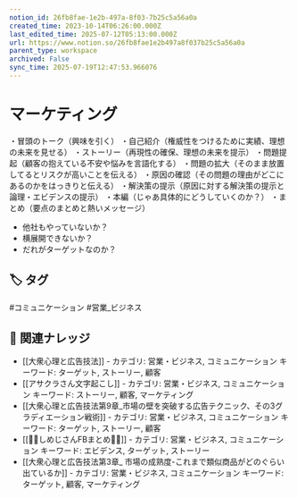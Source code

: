 ```yaml
---
notion_id: 26fb8fae-1e2b-497a-8f03-7b25c5a56a0a
created_time: 2023-10-14T06:26:00.000Z
last_edited_time: 2025-07-12T05:13:00.000Z
url: https://www.notion.so/26fb8fae1e2b497a8f037b25c5a56a0a
parent_type: workspace
archived: False
sync_time: 2025-07-19T12:47:53.966076
---
```


# マーケティング

・冒頭のトーク（興味を引く）
・自己紹介（権威性をつけるために実績、理想の未来を見せる）
・ストーリー（再現性の確保、理想の未来を提示）
・問題提起（顧客の抱えている不安や悩みを言語化する）
・問題の拡大（そのまま放置してるとリスクが高いことを伝える）
・原因の確認（その問題の理由がどこにあるのかをはっきりと伝える）
・解決策の提示（原因に対する解決策の提示と論理・エビデンスの提示）
・本編（じゃあ具体的にどうしていくのか？）
・まとめ（要点のまとめと熱いメッセージ）
- 他社もやっていないか？
- 横展開できないか？
- だれがターゲットなのか？

## 🏷️ タグ
#コミュニケーション #営業_ビジネス

## 🔗 関連ナレッジ
- [[大衆心理と広告技法]] - カテゴリ: 営業・ビジネス, コミュニケーション キーワード: ターゲット, ストーリー, 顧客
- [[アサクラさん文字起こし]] - カテゴリ: 営業・ビジネス, コミュニケーション キーワード: ストーリー, 顧客, マーケティング
- [[大衆心理と広告技法第9章_市場の壁を突破する広告テクニック、その3グラディエーション戦術]] - カテゴリ: 営業・ビジネス, コミュニケーション キーワード: ターゲット, ストーリー, 顧客
- [[💎🍄しめじさんFBまとめ🍄💎]] - カテゴリ: 営業・ビジネス, コミュニケーション キーワード: エビデンス, ターゲット, ストーリー
- [[大衆心理と広告技法第3章_ 市場の成熟度-これまで類似商品がどのぐらい出ているか]] - カテゴリ: 営業・ビジネス, コミュニケーション キーワード: ターゲット, 顧客, マーケティング
